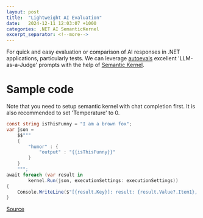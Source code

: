 ```yaml
---
layout: post
title:  "Lightweight AI Evaluation"
date:   2024-12-11 12:03:07 +1000
categories: .NET AI SemanticKernel
excerpt_separator: <!--more-->
---
```


For quick and easy evaluation or comparison of AI responses in .NET applications, particularly tests. We can leverage [autoevals](https://github.com/braintrustdata/autoevals) excellent 'LLM-as-a-Judge' prompts with the help of [Semantic Kernel](https://github.com/microsoft/semantic-kernel).

# Sample code
Note that you need to setup semantic kernel with chat completion first. It is also recommended to set 'Temperature' to 0.

```csharp
const string isThisFunny = "I am a brown fox";
var json = 
    $$"""
    {
        "humor" : {
            "output" : "{{isThisFunny}}"
        }
    }
    """;
await foreach (var result in 
        kernel.Run(json, executionSettings: executionSettings))
{
    Console.WriteLine($"[{result.Key}]: result: {result.Value?.Item1}, score: {result.Value?.Item2}");
}
```
<!--more-->

[Source](https://github.com/StormHub/TinyToolBox.AI)
